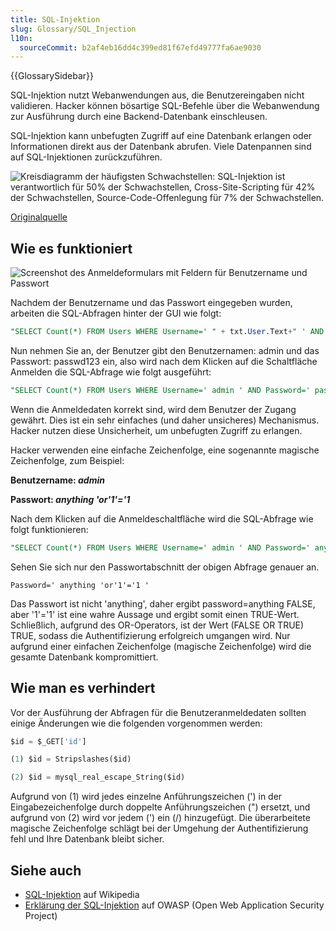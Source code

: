 ```yaml
---
title: SQL-Injektion
slug: Glossary/SQL_Injection
l10n:
  sourceCommit: b2af4eb16dd4c399ed81f67efd49777fa6ae9030
---
```


{{GlossarySidebar}}

SQL-Injektion nutzt Webanwendungen aus, die Benutzereingaben nicht validieren. Hacker können bösartige SQL-Befehle über die Webanwendung zur Ausführung durch eine Backend-Datenbank einschleusen.

SQL-Injektion kann unbefugten Zugriff auf eine Datenbank erlangen oder Informationen direkt aus der Datenbank abrufen. Viele Datenpannen sind auf SQL-Injektionen zurückzuführen.

![Kreisdiagramm der häufigsten Schwachstellen: SQL-Injektion ist verantwortlich für 50% der Schwachstellen, Cross-Site-Scripting für 42% der Schwachstellen, Source-Code-Offenlegung für 7% der Schwachstellen.](sql_inj_xss.gif)

[Originalquelle](https://cdn.acunetix.com/wp_content/uploads/2010/09/sql_inj_xss.gif)

## Wie es funktioniert

![Screenshot des Anmeldeformulars mit Feldern für Benutzername und Passwort](updates_loginscreen.png)

Nachdem der Benutzername und das Passwort eingegeben wurden, arbeiten die SQL-Abfragen hinter der GUI wie folgt:

```sql
"SELECT Count(*) FROM Users WHERE Username=' " + txt.User.Text+" ' AND Password=' "+ txt.Password.Text+" ' ";
```

Nun nehmen Sie an, der Benutzer gibt den Benutzernamen: admin und das Passwort: passwd123 ein, also wird nach dem Klicken auf die Schaltfläche Anmelden die SQL-Abfrage wie folgt ausgeführt:

```sql
"SELECT Count(*) FROM Users WHERE Username=' admin ' AND Password=' passwd123 ' ";
```

Wenn die Anmeldedaten korrekt sind, wird dem Benutzer der Zugang gewährt. Dies ist ein sehr einfaches (und daher unsicheres) Mechanismus. Hacker nutzen diese Unsicherheit, um unbefugten Zugriff zu erlangen.

Hacker verwenden eine einfache Zeichenfolge, eine sogenannte magische Zeichenfolge, zum Beispiel:

**Benutzername: _admin_**

**Passwort: _anything 'or'1'='1_**

Nach dem Klicken auf die Anmeldeschaltfläche wird die SQL-Abfrage wie folgt funktionieren:

```sql
"SELECT Count(*) FROM Users WHERE Username=' admin ' AND Password=' anything 'or'1'='1 ' ";
```

Sehen Sie sich nur den Passwortabschnitt der obigen Abfrage genauer an.

```plain
Password=' anything 'or'1'='1 '
```

Das Passwort ist nicht 'anything', daher ergibt password=anything FALSE, aber '1'='1' ist eine wahre Aussage und ergibt somit einen TRUE-Wert. Schließlich, aufgrund des OR-Operators, ist der Wert (FALSE OR TRUE) TRUE, sodass die Authentifizierung erfolgreich umgangen wird. Nur aufgrund einer einfachen Zeichenfolge (magische Zeichenfolge) wird die gesamte Datenbank kompromittiert.

## Wie man es verhindert

Vor der Ausführung der Abfragen für die Benutzeranmeldedaten sollten einige Änderungen wie die folgenden vorgenommen werden:

```sql
$id = $_GET['id']

(1) $id = Stripslashes($id)

(2) $id = mysql_real_escape_String($id)
```

Aufgrund von (1) wird jedes einzelne Anführungszeichen (') in der Eingabezeichenfolge durch doppelte Anführungszeichen (") ersetzt, und aufgrund von (2) wird vor jedem (') ein (/) hinzugefügt. Die überarbeitete magische Zeichenfolge schlägt bei der Umgehung der Authentifizierung fehl und Ihre Datenbank bleibt sicher.

## Siehe auch

- [SQL-Injektion](https://en.wikipedia.org/wiki/SQL_injection) auf Wikipedia
- [Erklärung der SQL-Injektion](https://owasp.org/www-community/attacks/SQL_Injection) auf OWASP (Open Web Application Security Project)
